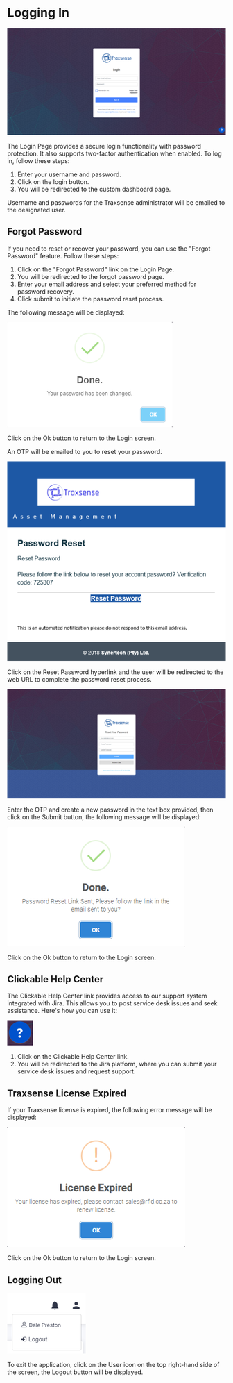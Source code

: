 # Logging In

![Alt text](../assets/images/loggingInOut/Traxsense-Login-Screen.png)

The Login Page provides a secure login functionality with password protection. It also supports two-factor authentication when enabled. To log in, follow these steps:

1. Enter your username and password.
2. Click on the login button.
3. You will be redirected to the custom dashboard page.

Username and passwords for the Traxsense administrator will be emailed to the designated user.

## Forgot Password

If you need to reset or recover your password, you can use the "Forgot Password" feature. Follow these steps:

1. Click on the "Forgot Password" link on the Login Page.
2. You will be redirected to the forgot password page.
3. Enter your email address and select your preferred method for password recovery.
4. Click submit to initiate the password reset process.

The following message will be displayed:

![Alt text](../assets/images/loggingInOut/Traxsense-Password-Reset-Succeed.png)

Click on the Ok button to return to the Login screen.

An OTP will be emailed to you to reset your password.

![Alt text](../assets/images/loggingInOut/Traxsense-Password-Reset-Code.png)

Click on the Reset Password hyperlink and the user will be redirected to the web URL to complete the password reset process.

![Alt text](../assets/images/loggingInOut/Traxsense-Reset-Password-New-Password.png)

Enter the OTP and create a new password in the text box provided, then click on the Submit button, the following message will be displayed:

![Alt text](../assets/images/loggingInOut/Traxsense-Reset-Password-Succeed.png)

Click on the Ok button to return to the Login screen.

## Clickable Help Center

The Clickable Help Center link provides access to our support system integrated with Jira. This allows you to post service desk issues and seek assistance. Here's how you can use it:

![Alt text](../assets/images/loggingInOut/Traxsense-Help-Icon.png)

1. Click on the Clickable Help Center link.
2. You will be redirected to the Jira platform, where you can submit your service desk issues and request support.

## Traxsense License Expired

If your Traxsense license is expired, the following error message will be displayed:

![Alt text](../assets/images/loggingInOut/Traxsense-License-Expired.png)

Click on the Ok button to return to the Login screen.

## Logging Out

![Alt text](../assets/images/loggingInOut/Traxsense-Logout.png)

To exit the application, click on the User icon on the top right-hand side of the screen, the Logout button will be displayed.
